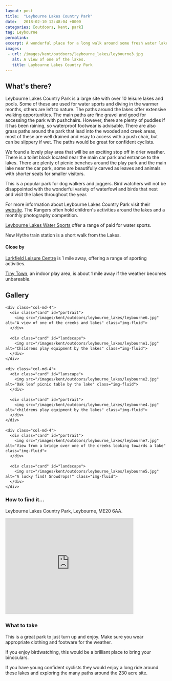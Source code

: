 ```yaml
---
layout: post
title:  "Leybourne Lakes Country Park"
date:   2018-02-10 12:48:04 +0000
categories: [outdoors, kent, park]
tag: Leybourne
permalink: 
excerpt: A wonderful place for a long walk around some fresh water lakes filled with life.  There is play equipment, toilets and a seasonal cafe. Close to the M20 it's an easy drive to this beautiful Country Park.
images:
 - url: /images/kent/outdoors/leybourne_lakes/leybourne3.jpg
   alt: A view of one of the lakes.
   title: Laybourne Lakes Country Park
---
```


## What's there?
Leybourne Lakes Country Park is a large site with over 10 leisure lakes and pools.  Some of these are used for water sports and diving in the warmer months, others are left to nature.  The paths around the lakes offer extensive walking opportunities.  The main paths are fine gravel and good for accessing the park with pushchairs.  However, there are plenty of puddles if it has been raining, so waterproof footwear is advisable.  There are also grass paths around the park that lead into the wooded and creek areas, most of these are well drained and esay to access with a push chair, but can be slippery if wet.  The paths would be great for confident cyclists.

We found a lovely play area that will be an exciting stop off in drier weather.  There is a toilet block located near the main car park and entrance to the lakes. There are plenty of picnic benches around the play park and the main lake near the car park, some are beautifully carved as leaves and animals with shorter seats for smaller visitors.

This is a popular park for dog walkers and joggers.  Bird watchers will not be disappointed with the wonderful variety of waterfowl and birds that nest and visit the lakes throughout the year.

For more information about Leybourne Lakes Country Park visit their [website](https://www.tmbc.gov.uk/services/leisure-and-culture/parks-and-open-spaces/parks-and-open-spaces-outdoor-facilities/leybourne-lakes-country-park).  The Rangers often hold children's activities around the lakes and a monthly photography competition.

[Leybourne Lakes Water Sports](https://www.leybournelakewatersports.co.uk/) offer a range of paid for water sports.

New Hythe train station is a short walk from the Lakes. 


#### Close by
[Larkfield Leisure Centre](http://www.larkfieldleisure.co.uk/) is 1 mile away, offering a range of sporting activities.

[Tiny Town](http://www.yourtinytown.co.uk/), an indoor play area, is about 1 mile away if the weather becomes unbareable.

## Gallery

<div class="container">

  <div class="row">

    <div class="col-md-4">
      <div class="card" id="portrait">
        <img src="/images/kent/outdoors/leybourne_lakes/leybourne6.jpg" alt="A view of one of the creeks and lakes" class="img-fluid">
      </div>

      <div class="card" id="landscape">
        <img src="/images/kent/outdoors/leybourne_lakes/leybourne1.jpg" alt="Chlidrens play equipment by the lakes" class="img-fluid">
      </div>  
    </div>

    <div class="col-md-4">
      <div class="card" id="lanscape">
        <img src="/images/kent/outdoors/leybourne_lakes/leybourne2.jpg" alt="Oak leaf picnic table by the lake" class="img-fluid">
      </div>

      <div class="card" id="portrait">
        <img src="/images/kent/outdoors/leybourne_lakes/leybourne4.jpg" alt="childrens play equipment by the lakes" class="img-fluid">
      </div>
    </div>

    <div class="col-md-4">
      <div class="card" id="portrait">
        <img src="/images/kent/outdoors/leybourne_lakes/leybourne7.jpg" alt="View from a bridge over one of the creeks looking towards a lake" class="img-fluid">
      </div>

      <div class="card" id="landscape">
        <img src="/images/kent/outdoors/leybourne_lakes/leybourne5.jpg" alt="A lucky find! Snowdrops!" class="img-fluid">
      </div>
    </div>

  </div>      
</div>


### How to find it...
Leybourne Lakes Country Park, Leybourne, ME20 6AA.

<iframe src="https://www.google.com/maps/embed?pb=!1m18!1m12!1m3!1d2493.6471434161977!2d0.43246391582196014!3d51.31761583238243!2m3!1f0!2f0!3f0!3m2!1i1024!2i768!4f13.1!3m3!1m2!1s0x47df34ef907ca165%3A0xe156ca7ffa27ed41!2sLeybourne+Lakes+Country+Park!5e0!3m2!1sen!2suk!4v1518278804870" width="400" height="300" frameborder="0" style="border:0" allowfullscreen></iframe>

### What to take
This is a great park to just turn up and enjoy.  Make sure you wear appropriate clothing and footware for the weather.

If you enjoy birdwatching, this would be a brilliant place to bring your binoculars.

If you have young confident cyclists they would enjoy a long ride around these lakes and exploring the many paths around the 230 acre site.
